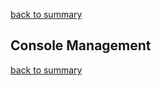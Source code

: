 [back to summary](summary.md)

Console Management
------------------------------------------------------------------------

[back to summary](summary.md)
